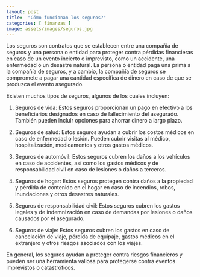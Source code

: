 ```yaml
---
layout: post
title:  "Cómo funcionan los seguros?"
categories: [ finanzas ]
image: assets/images/seguros.jpg
---
```

Los seguros son contratos que se establecen entre una compañía de seguros y una persona o entidad para proteger contra pérdidas financieras en caso de un evento incierto o imprevisto, como un accidente, una enfermedad o un desastre natural. La persona o entidad paga una prima a la compañía de seguros, y a cambio, la compañía de seguros se compromete a pagar una cantidad específica de dinero en caso de que se produzca el evento asegurado.

Existen muchos tipos de seguros, algunos de los cuales incluyen:

1. Seguros de vida: Estos seguros proporcionan un pago en efectivo a los beneficiarios designados en caso de fallecimiento del asegurado. También pueden incluir opciones para ahorrar dinero a largo plazo.

2. Seguros de salud: Estos seguros ayudan a cubrir los costos médicos en caso de enfermedad o lesión. Pueden cubrir visitas al médico, hospitalización, medicamentos y otros gastos médicos.

3. Seguros de automóvil: Estos seguros cubren los daños a los vehículos en caso de accidentes, así como los gastos médicos y de responsabilidad civil en caso de lesiones o daños a terceros.

4. Seguros de hogar: Estos seguros protegen contra daños a la propiedad y pérdida de contenido en el hogar en caso de incendios, robos, inundaciones y otros desastres naturales.

5. Seguros de responsabilidad civil: Estos seguros cubren los gastos legales y de indemnización en caso de demandas por lesiones o daños causados por el asegurado.

6. Seguros de viaje: Estos seguros cubren los gastos en caso de cancelación de viaje, pérdida de equipaje, gastos médicos en el extranjero y otros riesgos asociados con los viajes.


En general, los seguros ayudan a proteger contra riesgos financieros y pueden ser una herramienta valiosa para protegerse contra eventos imprevistos o catastróficos.
